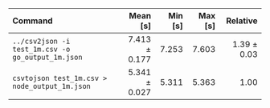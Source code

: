 | Command | Mean [s] | Min [s] | Max [s] | Relative |
|:---|---:|---:|---:|---:|
| `../csv2json -i test_1m.csv -o go_output_1m.json` | 7.413 ± 0.177 | 7.253 | 7.603 | 1.39 ± 0.03 |
| `csvtojson test_1m.csv > node_output_1m.json` | 5.341 ± 0.027 | 5.311 | 5.363 | 1.00 |
